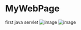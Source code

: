 # MyWebPage
first java servlet
![image](https://user-images.githubusercontent.com/58872563/77243002-f6046500-6c2e-11ea-9d8f-422ed94faa5f.png)
![image](https://user-images.githubusercontent.com/58872563/77243018-2e0ba800-6c2f-11ea-85fa-8e3c4646f570.png)
